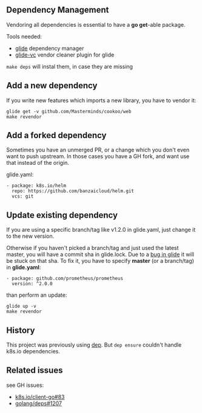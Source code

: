 ## Dependency Management

Vendoring all dependencies is essential to have a **go get**-able package.

Tools needed:

- [glide](https://github.com/Masterminds/glide) dependency manager
- [glide-vc](https://github.com/sgotti/glide-vc) vendor cleaner plugin for glide

`make deps` will instal them, in case they are missing

## Add a new dependency

If you write new features which imports a new library, you have to vendor it:
```
glide get -v github.com/Masterminds/cookoo/web
make revendor
```

## Add a forked dependency

Sometimes you have an unmerged PR, or a change which you don't even want to push upstream.
In those cases you have a GH fork, and want use that instead of the origin.

glide.yaml:
```
- package: k8s.io/helm
  repo: https://github.com/banzaicloud/helm.git
  vcs: git
```

## Update existing dependency

If you are using a specific branch/tag like v1.2.0 in glide.yaml, just change it to the 
new version.

Otherwise if you haven't picked a branch/tag and just used the latest master, you will
have a commit sha in glide.lock. Due to a [bug in glide](https://github.com/Masterminds/glide/issues/592)
it will be stuck on that sha.
To fix it, you have to specify **master** (or a branch/tag) in **glide.yaml**:
```
- package: github.com/prometheus/prometheus
  version: ^2.0.0
```

than perform an update:

```
glide up -v
make revendor
```

## History

This project was previously using [dep](https://github.com/golang/dep). But `dep ensure`
couldn't handle k8s.io dependencies.

## Related issues

see GH issues:

- [k8s.io/client-go#83](https://github.com/kubernetes/client-go/issues/83)
- [golang/deps#1207](https://github.com/golang/dep/issues/1207)

